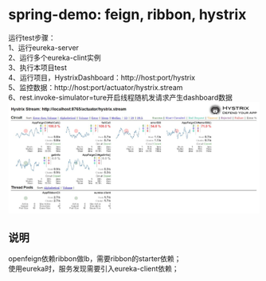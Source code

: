 # spring-demo: feign, ribbon, hystrix
运行test步骤：<br>
1、运行eureka-server<br>
2、运行多个eureka-clint实例<br>
3、执行本项目test<br>
4、运行项目，HystrixDashboard：http://host:port/hystrix<br>
5、监控数据：http://host:port/actuator/hystrix.stream<br>
6、rest.invoke-simulator=ture开启线程随机发请求产生dashboard数据<br>
![avatar](res/hystrixDashboard.jpg) 
## 说明
openfeign依赖ribbon做lb，需要ribbon的starter依赖；<br>
使用eureka时，服务发现需要引入eureka-client依赖；
